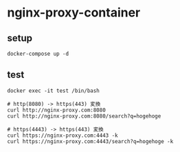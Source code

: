 # nginx-proxy-container

## setup

```
docker-compose up -d
```

## test

```
docker exec -it test /bin/bash

# http(8080) -> https(443) 変換
curl http://nginx-proxy.com:8080
curl http://nginx-proxy.com:8080/search?q=hogehoge

# https(4443) -> https(443) 変換
curl https://nginx-proxy.com:4443 -k
curl https://nginx-proxy.com:4443/search?q=hogehoge -k
```
